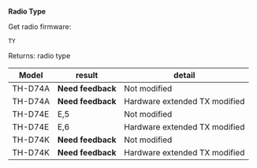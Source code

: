 __Radio Type__

Get radio firmware:

	TY

Returns: radio type

|Model|result|detail|
|---|---|---|
|TH-D74A|**Need feedback**|Not modified|
|TH-D74A|**Need feedback**|Hardware extended TX modified|
|TH-D74E|E,5|Not modified|
|TH-D74E|E,6|Hardware extended TX modified|
|TH-D74K|**Need feedback**|Not modified|
|TH-D74K|**Need feedback**|Hardware extended TX modified|
